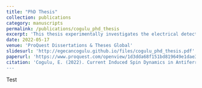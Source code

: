 ```yaml
---
title: "PhD Thesis"
collection: publications
category: manuscripts
permalink: /publications/cogulu_phd_thesis
excerpt: 'This thesis experimentally investigates the electrical detection and control of Néel order in insulating antiferromagnetic thin films, like FeO and NiO, aiming to advance antiferromagnetic materials application in high-speed spintronic devices.'
date: 2022-05-17
venue: 'ProQuest Dissertations & Theses Global'
slidesurl: 'http://egecancogulu.github.io/files/cogulu_phd_thesis.pdf'
paperurl: 'https://www.proquest.com/openview/1d3dda68f151bd819649e1dae376b87f/1?pq-origsite=gscholar&cbl=18750&diss=y'
citation: 'Cogulu, E. (2022). Current Induced Spin Dynamics in Antiferromagnets PhD dissertation, ProQuest Dissertations & Theses Global.
---
```


Test